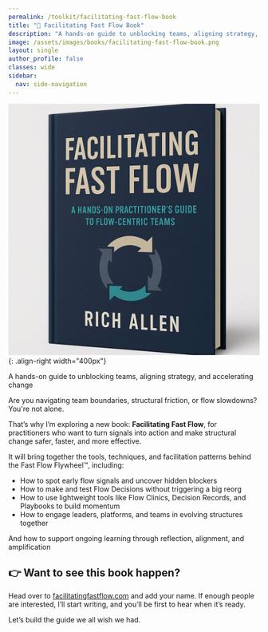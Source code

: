 ```yaml
---
permalink: /toolkit/facilitating-fast-flow-book
title: "📘 Facilitating Fast Flow Book"
description: "A hands-on guide to unblocking teams, aligning strategy, and accelerating change"
image: /assets/images/books/facilitating-fast-flow-book.png
layout: single
author_profile: false
classes: wide
sidebar:
  nav: side-navigation
---
```


![Facilitating Fast Flow Book](/assets/images/books/facilitating-fast-flow.png){: .align-right width="400px"}

A hands-on guide to unblocking teams, aligning strategy, and accelerating change

Are you navigating team boundaries, structural friction, or flow slowdowns? You're not alone.

That’s why I’m exploring a new book: **Facilitating Fast Flow**, for practitioners who want to turn signals into action and make structural change safer, faster, and more effective.

It will bring together the tools, techniques, and facilitation patterns behind the Fast Flow Flywheel™️, including:

- How to spot early flow signals and uncover hidden blockers
- How to make and test Flow Decisions without triggering a big reorg
- How to use lightweight tools like Flow Clinics, Decision Records, and Playbooks to build momentum
- How to engage leaders, platforms, and teams in evolving structures together

And how to support ongoing learning through reflection, alignment, and amplification

## 👉 Want to see this book happen?

Head over to [facilitatingfastflow.com](https://facilitatingfastflow.com) and add your name. If enough people are interested, I’ll start writing, and you’ll be first to hear when it’s ready.

Let’s build the guide we all wish we had.
